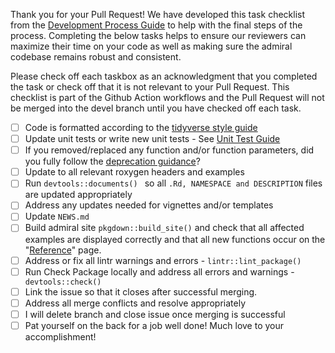 
Thank you for your Pull Request!  We have developed this task checklist from the [Development Process Guide](https://roche-gsk.github.io/admiral/articles/development_process.html) to help with the final steps of the process.  Completing the below tasks helps to ensure our reviewers can maximize their time on your code as well as making sure the admiral codebase remains robust and consistent.   

Please check off each taskbox as an acknowledgment that you completed the task or check off that it is not relevant to your Pull Request.  This checklist is part of the Github Action workflows and the Pull Request will not be merged into the devel branch until you have checked off each task.

- [ ] Code is formatted according to the [tidyverse style guide](https://style.tidyverse.org/) 
- [ ] Update unit tests or write new unit tests - See [Unit Test Guide](https://roche-gsk.github.io/admiral/articles/unit_test_guidance.html)
- [ ] If you removed/replaced any function and/or function parameters, did you fully follow the [deprecation guidance](https://roche-gsk.github.io/admiral/articles/programming_strategy.html#deprecation-1)?
- [ ] Update to all relevant roxygen headers and examples 
- [ ] Run `devtools::documents() ` so all `.Rd, NAMESPACE and DESCRIPTION` files are updated appropriately
- [ ] Address any updates needed for vignettes and/or templates
- [ ] Update `NEWS.md`
- [ ] Build admiral site `pkgdown::build_site()` and check that all affected examples are displayed correctly and that all new functions occur on the "[Reference](https://roche-gsk.github.io/admiral/reference/index.html)" page. 
- [ ] Address or fix all lintr warnings and errors - `lintr::lint_package()`
- [ ] Run Check Package locally and address all errors and warnings - ` devtools::check()`
- [ ] Link the issue so that it closes after successful merging. 
- [ ] Address all merge conflicts and resolve appropriately 
- [ ] I will delete branch and close issue once merging is successful
- [ ] Pat yourself on the back for a job well done!  Much love to your accomplishment!
